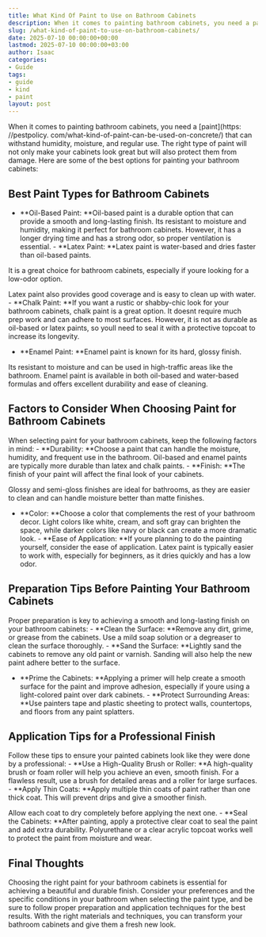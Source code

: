 ```yaml
---
title: What Kind Of Paint to Use on Bathroom Cabinets
description: When it comes to painting bathroom cabinets, you need a paint that can withstand humidity, moisture, and regular use. The right type of paint will not only...
slug: /what-kind-of-paint-to-use-on-bathroom-cabinets/
date: 2025-07-10 00:00:00+00:00
lastmod: 2025-07-10 00:00:00+03:00
author: Isaac
categories:
- Guide
tags:
- guide
- kind
- paint
layout: post
---
```


When it comes to painting bathroom cabinets, you need a [paint](https: //pestpolicy. com/what-kind-of-paint-can-be-used-on-concrete/) that can withstand humidity, moisture, and regular use. The right type of paint will not only make your cabinets look great but will also protect them from damage. Here are some of the best options for painting your bathroom cabinets:

##  Best Paint Types for Bathroom Cabinets

- **Oil-Based Paint: **Oil-based paint is a durable option that can provide a smooth and long-lasting finish. Its resistant to moisture and humidity, making it perfect for bathroom cabinets. However, it has a longer drying time and has a strong odor, so proper ventilation is essential. - **Latex Paint: **Latex paint is water-based and dries faster than oil-based paints.

It is a great choice for bathroom cabinets, especially if youre looking for a low-odor option.

Latex paint also provides good coverage and is easy to clean up with water. - **Chalk Paint: **If you want a rustic or shabby-chic look for your bathroom cabinets, chalk paint is a great option. It doesnt require much prep work and can adhere to most surfaces. However, it is not as durable as oil-based or latex paints, so youll need to seal it with a protective topcoat to increase its longevity.

- **Enamel Paint: **Enamel paint is known for its hard, glossy finish.

Its resistant to moisture and can be used in high-traffic areas like the bathroom. Enamel paint is available in both oil-based and water-based formulas and offers excellent durability and ease of cleaning.

##  Factors to Consider When Choosing Paint for Bathroom Cabinets

When selecting paint for your bathroom cabinets, keep the following factors in mind: - **Durability: **Choose a paint that can handle the moisture, humidity, and frequent use in the bathroom. Oil-based and enamel paints are typically more durable than latex and chalk paints. - **Finish: **The finish of your paint will affect the final look of your cabinets.

Glossy and semi-gloss finishes are ideal for bathrooms, as they are easier to clean and can handle moisture better than matte finishes.

- **Color: **Choose a color that complements the rest of your bathroom decor. Light colors like white, cream, and soft gray can brighten the space, while darker colors like navy or black can create a more dramatic look. - **Ease of Application: **If youre planning to do the painting yourself, consider the ease of application. Latex paint is typically easier to work with, especially for beginners, as it dries quickly and has a low odor.

##  Preparation Tips Before Painting Your Bathroom Cabinets

Proper preparation is key to achieving a smooth and long-lasting finish on your bathroom cabinets: - **Clean the Surface: **Remove any dirt, grime, or grease from the cabinets. Use a mild soap solution or a degreaser to clean the surface thoroughly. - **Sand the Surface: **Lightly sand the cabinets to remove any old paint or varnish. Sanding will also help the new paint adhere better to the surface.

- **Prime the Cabinets: **Applying a primer will help create a smooth surface for the paint and improve adhesion, especially if youre using a light-colored paint over dark cabinets. - **Protect Surrounding Areas: **Use painters tape and plastic sheeting to protect walls, countertops, and floors from any paint splatters.

##  Application Tips for a Professional Finish

Follow these tips to ensure your painted cabinets look like they were done by a professional: - **Use a High-Quality Brush or Roller: **A high-quality brush or foam roller will help you achieve an even, smooth finish. For a flawless result, use a brush for detailed areas and a roller for large surfaces. - **Apply Thin Coats: **Apply multiple thin coats of paint rather than one thick coat. This will prevent drips and give a smoother finish.

Allow each coat to dry completely before applying the next one. - **Seal the Cabinets: **After painting, apply a protective clear coat to seal the paint and add extra durability. Polyurethane or a clear acrylic topcoat works well to protect the paint from moisture and wear.

##  Final Thoughts

Choosing the right paint for your bathroom cabinets is essential for achieving a beautiful and durable finish. Consider your preferences and the specific conditions in your bathroom when selecting the paint type, and be sure to follow proper preparation and application techniques for the best results. With the right materials and techniques, you can transform your bathroom cabinets and give them a fresh new look.
